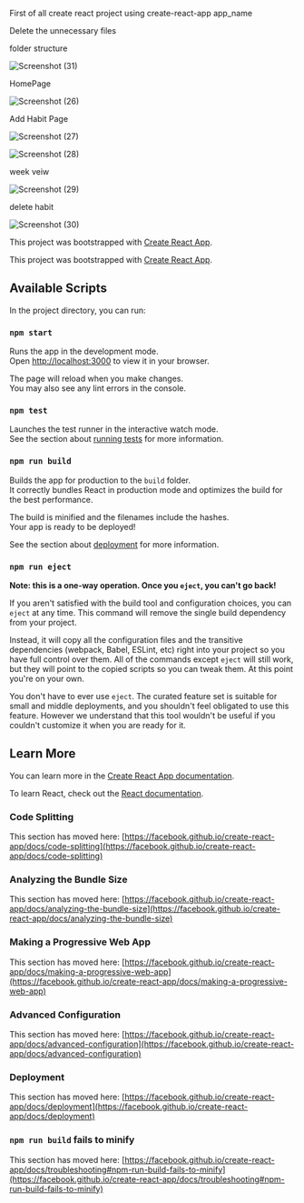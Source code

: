 
First of all create react project using create-react-app app_name

Delete the unnecessary files

folder structure

![Screenshot (31)](https://github.com/Khanjamshed007/Habit-Tracker-App-React/assets/94047780/382ddcda-0ecc-4b54-912d-5f7d2926c370)

HomePage

![Screenshot (26)](https://github.com/Khanjamshed007/Habit-Tracker-App-React/assets/94047780/4c799a49-4d3a-447a-a26d-0d20d2d8910d)


Add Habit Page

![Screenshot (27)](https://github.com/Khanjamshed007/Habit-Tracker-App-React/assets/94047780/fc526b69-2061-4be2-b182-cdab3e021443)

![Screenshot (28)](https://github.com/Khanjamshed007/Habit-Tracker-App-React/assets/94047780/5c3c2f0e-7c4d-4b48-b570-baa8caa518fa)

week veiw

![Screenshot (29)](https://github.com/Khanjamshed007/Habit-Tracker-App-React/assets/94047780/a587c3d0-682f-4b8f-bc03-d1259555a7f8)

delete habit

![Screenshot (30)](https://github.com/Khanjamshed007/Habit-Tracker-App-React/assets/94047780/18e24c80-ddfc-4867-ba01-e683ce70daa1)

This project was bootstrapped with [Create React App](https://github.com/facebook/create-react-app).

This project was bootstrapped with [Create React App](https://github.com/facebook/create-react-app).

## Available Scripts

In the project directory, you can run:

### `npm start`

Runs the app in the development mode.\
Open [http://localhost:3000](http://localhost:3000) to view it in your browser.

The page will reload when you make changes.\
You may also see any lint errors in the console.

### `npm test`

Launches the test runner in the interactive watch mode.\
See the section about [running tests](https://facebook.github.io/create-react-app/docs/running-tests) for more information.

### `npm run build`

Builds the app for production to the `build` folder.\
It correctly bundles React in production mode and optimizes the build for the best performance.

The build is minified and the filenames include the hashes.\
Your app is ready to be deployed!

See the section about [deployment](https://facebook.github.io/create-react-app/docs/deployment) for more information.

### `npm run eject`

**Note: this is a one-way operation. Once you `eject`, you can't go back!**

If you aren't satisfied with the build tool and configuration choices, you can `eject` at any time. This command will remove the single build dependency from your project.

Instead, it will copy all the configuration files and the transitive dependencies (webpack, Babel, ESLint, etc) right into your project so you have full control over them. All of the commands except `eject` will still work, but they will point to the copied scripts so you can tweak them. At this point you're on your own.

You don't have to ever use `eject`. The curated feature set is suitable for small and middle deployments, and you shouldn't feel obligated to use this feature. However we understand that this tool wouldn't be useful if you couldn't customize it when you are ready for it.

## Learn More

You can learn more in the [Create React App documentation](https://facebook.github.io/create-react-app/docs/getting-started).

To learn React, check out the [React documentation](https://reactjs.org/).

### Code Splitting

This section has moved here: [https://facebook.github.io/create-react-app/docs/code-splitting](https://facebook.github.io/create-react-app/docs/code-splitting)

### Analyzing the Bundle Size

This section has moved here: [https://facebook.github.io/create-react-app/docs/analyzing-the-bundle-size](https://facebook.github.io/create-react-app/docs/analyzing-the-bundle-size)

### Making a Progressive Web App

This section has moved here: [https://facebook.github.io/create-react-app/docs/making-a-progressive-web-app](https://facebook.github.io/create-react-app/docs/making-a-progressive-web-app)

### Advanced Configuration

This section has moved here: [https://facebook.github.io/create-react-app/docs/advanced-configuration](https://facebook.github.io/create-react-app/docs/advanced-configuration)

### Deployment

This section has moved here: [https://facebook.github.io/create-react-app/docs/deployment](https://facebook.github.io/create-react-app/docs/deployment)

### `npm run build` fails to minify

This section has moved here: [https://facebook.github.io/create-react-app/docs/troubleshooting#npm-run-build-fails-to-minify](https://facebook.github.io/create-react-app/docs/troubleshooting#npm-run-build-fails-to-minify)

